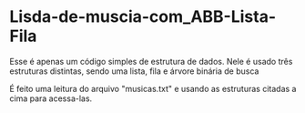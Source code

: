 # Lisda-de-muscia-com_ABB-Lista-Fila
Esse é apenas um código simples de estrutura de dados.
Nele é usado três estruturas distintas, sendo uma lista, fila e árvore binária de busca



É feito uma leitura do arquivo "musicas.txt" e usando as estruturas citadas a cima para acessa-las.
